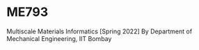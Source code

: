 # ME793
Multiscale Materials Informatics [Spring 2022] 
By Department of Mechanical Engineering, IIT Bombay
